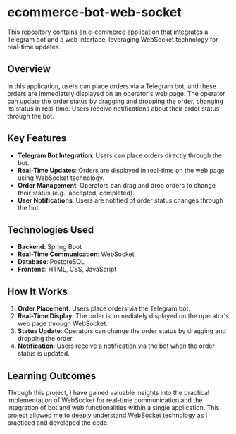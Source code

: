 
# ecommerce-bot-web-socket

This repository contains an e-commerce application that integrates a Telegram bot and a web interface, leveraging WebSocket technology for real-time updates.

## Overview

In this application, users can place orders via a Telegram bot, 
and these orders are immediately displayed on an operator's web page.
The operator can update the order status by dragging and dropping the order, 
changing its status in real-time. Users receive notifications about their 
order status through the bot.

## Key Features

- **Telegram Bot Integration**: Users can place orders directly through the bot.
- **Real-Time Updates**: Orders are displayed in real-time on the web page using WebSocket technology.
- **Order Management**: Operators can drag and drop orders to change their status (e.g., accepted, completed).
- **User Notifications**: Users are notified of order status changes through the bot.

## Technologies Used

- **Backend**: Spring Boot
- **Real-Time Communication**: WebSocket
- **Database**: PostgreSQL
- **Frontend**: HTML, CSS, JavaScript

## How It Works

1. **Order Placement**: Users place orders via the Telegram bot.
2. **Real-Time Display**: The order is immediately displayed on the operator's web page through WebSocket.
3. **Status Update**: Operators can change the order status by dragging and dropping the order.
4. **Notification**: Users receive a notification via the bot when the order status is updated.

## Learning Outcomes

Through this project, I have gained valuable insights into the practical 
implementation of WebSocket for real-time communication and the integration 
of bot and web functionalities within a single application. This project 
allowed me to deeply understand WebSocket technology as I practiced 
and developed the code.

